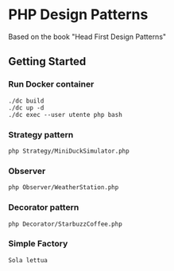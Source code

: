 # PHP Design Patterns

Based on the book "Head First Design Patterns"

## Getting Started
### Run Docker container
```
./dc build
./dc up -d
./dc exec --user utente php bash
```
### Strategy pattern
```
php Strategy/MiniDuckSimulator.php
```
### Observer
```
php Observer/WeatherStation.php
```
### Decorator pattern
```
php Decorator/StarbuzzCoffee.php
```
### Simple Factory
```
Sola lettua
```

